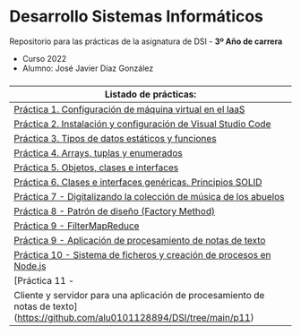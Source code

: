 
# Desarrollo Sistemas Informáticos

Repositorio para las prácticas de la asignatura de DSI - **3º Año de carrera**
- Curso 2022
- Alumno: José Javier Díaz González

###
| **Listado de prácticas:** |
| --- |
| [Práctica 1. Configuración de máquina virtual en el IaaS](https://github.com/alu0101128894/DSI/tree/main/p1) |
| [Práctica 2. Instalación y configuración de Visual Studio Code](https://github.com/alu0101128894/DSI/tree/main/p2) |
| [Práctica 3. Tipos de datos estáticos y funciones](https://github.com/alu0101128894/DSI/tree/main/p3) |
| [Práctica 4. Arrays, tuplas y enumerados](https://github.com/alu0101128894/DSI/tree/main/p4) |
| [Práctica 5. Objetos, clases e interfaces](https://github.com/alu0101128894/DSI/tree/main/p5) |
| [Práctica 6. Clases e interfaces genéricas. Principios SOLID](https://github.com/alu0101128894/DSI/tree/main/p6) |
| [Práctica 7 - Digitalizando la colección de música de los abuelos](https://github.com/alu0101128894/DSI/tree/main/p7) |
| [Práctica 8 - Patrón de diseño (Factory Method)](https://github.com/alu0101128894/DSI/tree/main/p8) |
| [Práctica 9 - FilterMapReduce](https://github.com/alu0101128894/DSI/tree/main/p9-modi) |
| [Práctica 9 - Aplicación de procesamiento de notas de texto](https://github.com/alu0101128894/DSI/tree/main/p9) |
| [Práctica 10 - Sistema de ficheros y creación de procesos en Node.js](https://github.com/alu0101128894/DSI/tree/main/p10) |
| [Práctica 11 - 
Cliente y servidor para una aplicación de procesamiento de notas de texto](https://github.com/alu0101128894/DSI/tree/main/p11) |